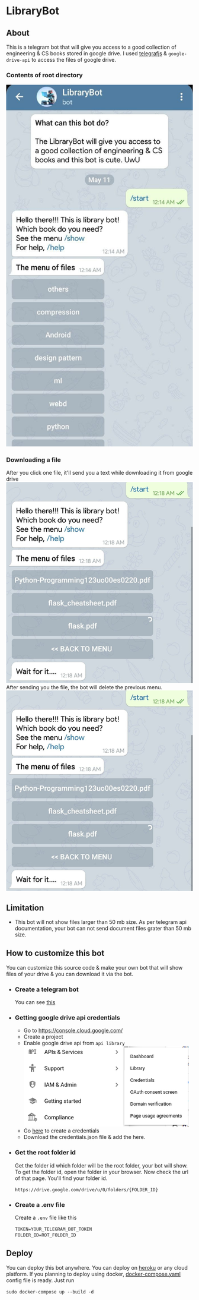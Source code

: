# LibraryBot

## About
This is a telegram bot that will give you access to a good collection of engineering & CS books stored in google drive. I used [telegrafjs](https://telegraf.js.org/) & `google-drive-api` to access the files of google drive. 

### Contents of root directory
![home](assets/home.jpg)

### Downloading a file
After you click one file, it'll send you a text while downloading it from google drive
![d1](assets/d1.jpg)
After sending you the file, the bot will delete the previous menu.
![d2](assets/d2.jpg)
## Limitation
- This bot will not show files larger than 50 mb size. As per telegram api documentation, your bot can not send document files grater than 50 mb size. 

## How to customize this bot
You can customize this source code & make your own bot that will show files of your drive & you can download it via the bot.   

- ### Create a telegram bot
    You can see [this](../telegram%20bot/README.md) 
- ### Getting google drive api credentials
    - Go to https://console.cloud.google.com/
    - Create a project
    - Enable google drive api from `api library`    
    ![library](assets/drive-api-library.png)
    - Go [here](https://console.cloud.google.com/apis/api/drive.googleapis.com) to create a credentials
    - Download the credentials.json file & add the here.
- ### Get the root folder id 
    Get the folder id which folder will be the root folder, your bot will show. To get the folder id, open the folder in your browser. Now check the url of that page. You'll find your folder id.
    ```
    https://drive.google.com/drive/u/0/folders/{FOLDER_ID}
    ```  
- ### Create a .env file
    Create a `.env` file like this
    ```
    TOKEN=YOUR_TELEGRAM_BOT_TOKEN
    FOLDER_ID=ROT_FOLDER_ID
    ```
## Deploy
You can deploy this bot anywhere. You can deploy on [heroku](https://heroku.com) or any cloud platform. If you planning to deploy using docker, [docker-compose.yaml](docker-compose.yaml) config file is ready. Just run 
```
sudo docker-compose up --build -d
```